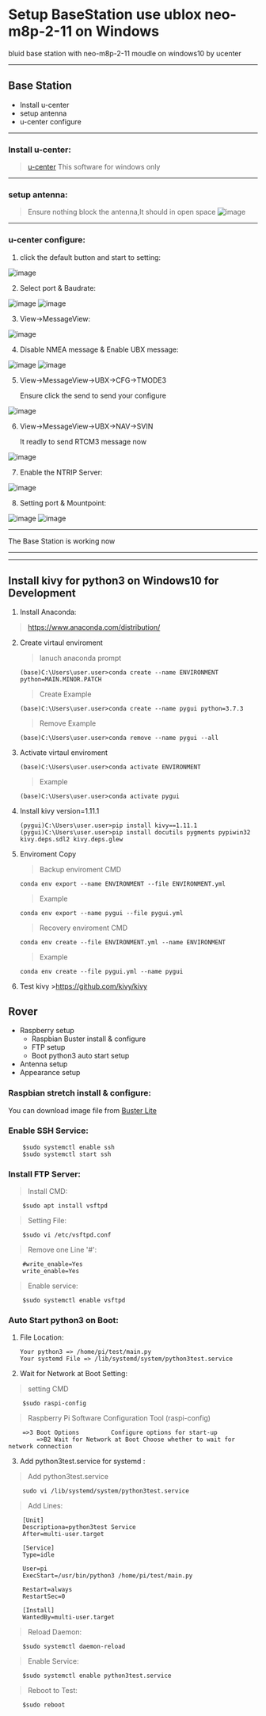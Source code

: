 # Setup BaseStation use ublox neo-m8p-2-11 on Windows
bluid base station with neo-m8p-2-11 moudle on windows10 by ucenter 
* * *


## Base Station ##
* Install u-center 
* setup antenna 
* u-center configure
* * *

### Install u-center: ###
>[u-center](https://www.u-blox.com/en/product/u-center) This software for windows only
* * *

### setup antenna: ###
>Ensure nothing block the antenna,It should in open space
![image](https://github.com/Bo-Zhang-Lin/RTKGPS/blob/master/picture/DSC_0081.JPG)
    
* * *

### u-center configure: ###
1.  click the default button and start to setting:

![image](https://github.com/Bo-Zhang-Lin/RTKGPS/blob/master/picture/u-center-step1.png)


2.  Select port & Baudrate:

![image](https://github.com/Bo-Zhang-Lin/RTKGPS/blob/master/picture/u-center-step2.png)
![image](https://github.com/Bo-Zhang-Lin/RTKGPS/blob/master/picture/u-center-step3.png)

3.  View->MessageView:

![image](https://github.com/Bo-Zhang-Lin/RTKGPS/blob/master/picture/u-center-step4.png)

4.  Disable NMEA message & Enable UBX message:

![image](https://github.com/Bo-Zhang-Lin/RTKGPS/blob/master/picture/u-center-step5.png)
![image](https://github.com/Bo-Zhang-Lin/RTKGPS/blob/master/picture/u-center-step6.png)

5.  View->MessageView->UBX->CFG->TMODE3

    Ensure click the send to send your configure
    
![image](https://github.com/Bo-Zhang-Lin/RTKGPS/blob/master/picture/u-center-step7.png)

6.  View->MessageView->UBX->NAV->SVIN

    It readly to send RTCM3 message now
    
![image](https://github.com/Bo-Zhang-Lin/RTKGPS/blob/master/picture/u-center-step8.png)

7.  Enable the NTRIP Server:

![image](https://github.com/Bo-Zhang-Lin/RTKGPS/blob/master/picture/u-center-step9.png)

8.  Setting port & Mountpoint:

![image](https://github.com/Bo-Zhang-Lin/RTKGPS/blob/master/picture/u-center-step10.png)
![image](https://github.com/Bo-Zhang-Lin/RTKGPS/blob/master/picture/u-center-step11.png)
* * *
The Base Station is working now
* * *



    
* * *
## Install kivy for python3 on Windows10 for Development 
1.  Install Anaconda:
>https://www.anaconda.com/distribution/

2.  Create virtaul enviroment

    >lanuch anaconda prompt

        (base)C:\Users\user.user>conda create --name ENVIRONMENT python=MAIN.MINOR.PATCH
        
    >Create Example
        
        (base)C:\Users\user.user>conda create --name pygui python=3.7.3
    
    >Remove Example
    
        (base)C:\Users\user.user>conda remove --name pygui --all
    
3.  Activate virtaul enviroment

        (base)C:\Users\user.user>conda activate ENVIRONMENT        
    >Example

        (base)C:\Users\user.user>conda activate pygui
        

 
4.  Install kivy version=1.11.1

        (pygui)C:\Users\user.user>pip install kivy==1.11.1
        (pygui)C:\Users\user.user>pip install docutils pygments pypiwin32 kivy.deps.sdl2 kivy.deps.glew
        
5.  Enviroment Copy
    
    >Backup enviroment CMD
    
        conda env export --name ENVIRONMENT --file ENVIRONMENT.yml
        
    >Example
    
        conda env export --name pygui --file pygui.yml
    
    >Recovery enviroment CMD
    
        conda env create --file ENVIRONMENT.yml --name ENVIRONMENT
    
    >Example
        
        conda env create --file pygui.yml --name pygui
        
6.  Test kivy
        >https://github.com/kivy/kivy
        
## Rover
* Raspberry setup 
    * Raspbian Buster install & configure         
    * FTP setup
    * Boot python3 auto start setup
* Antenna setup 
* Appearance setup

### Raspbian stretch install & configure:
You can download image file from [Buster Lite](https://downloads.raspberrypi.org/raspbian_lite_latest)

### Enable SSH Service:
        $sudo systemctl enable ssh
        $sudo systemctl start ssh

### Install FTP Server:
>Install CMD:

        $sudo apt install vsftpd

>Setting File:

        $sudo vi /etc/vsftpd.conf

>Remove one Line '#':

        #write_enable=Yes
        write_enable=Yes
>Enable service:

        $sudo systemctl enable vsftpd

### Auto Start python3 on Boot:
1.  File Location:
        
        Your python3 => /home/pi/test/main.py
        Your systemd File => /lib/systemd/system/python3test.service
        
2.  Wait for Network at Boot Setting:
>setting CMD

        $sudo raspi-config
        
> Raspberry Pi Software Configuration Tool (raspi-config) 
   
        =>3 Boot Options         Configure options for start-up
            =>B2 Wait for Network at Boot Choose whether to wait for network connection

             
3. Add python3test.service for systemd :
>Add python3test.service
        
        sudo vi /lib/systemd/system/python3test.service
        
>Add Lines:

        [Unit]
        Descriptiona=python3test Service
        After=multi-user.target

        [Service]
        Type=idle

        User=pi        
        ExecStart=/usr/bin/python3 /home/pi/test/main.py

        Restart=always
        RestartSec=0

        [Install]
        WantedBy=multi-user.target
        
 >Reload Daemon:
 
        $sudo systemctl daemon-reload
 
 >Enable Service:
 
        $sudo systemctl enable python3test.service

>Reboot to Test:

        $sudo reboot

       
        
        
        
    
        
    

    





    
    
    
